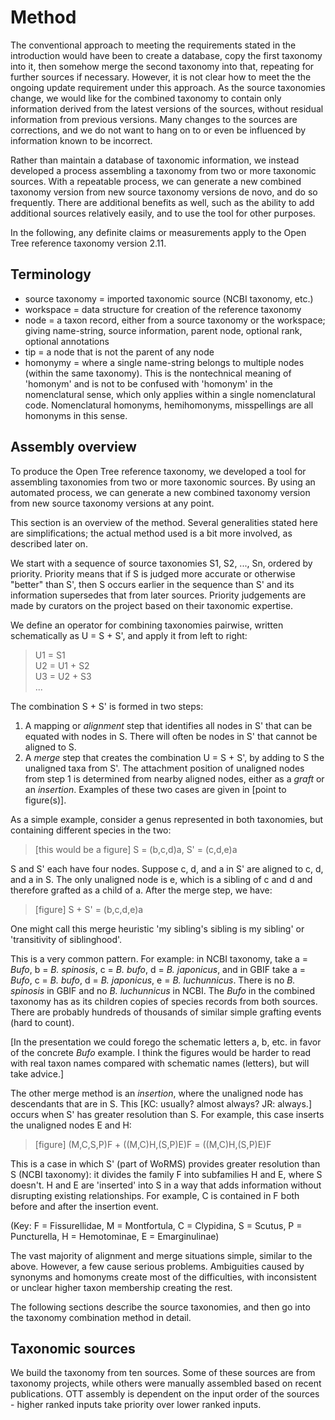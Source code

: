 
# Method

The conventional approach to meeting the requirements stated in the introduction
would have been to create a database, copy the first taxonomy into it, then
somehow merge the second taxonomy into that, repeating for further sources if
necessary.  However, it is not clear how to meet the the ongoing update
requirement under this approach.  As the source taxonomies change, we would like
for the combined taxonomy to contain only information derived from the latest
versions of the sources, without residual information from previous versions.  Many
changes to the sources are corrections, and we do not want to hang on to or even
be influenced by information known to be incorrect.  

Rather than maintain a database of taxonomic information, we instead developed a
process assembling a taxonomy from two or more taxonomic sources.  With a
repeatable process, we can generate a new combined taxonomy version from new
source taxonomy versions de novo, and do so frequently.  There are additional
benefits as well, such as the ability to add additional sources relatively
easily, and to use the tool for other purposes.

In the following, any definite claims or measurements apply to the
Open Tree reference taxonomy version 2.11.

## Terminology

  * source taxonomy = imported taxonomic source (NCBI taxonomy, etc.)
  * workspace = data structure for creation of the reference
    taxonomy
  * node = a taxon record, either from a source taxonomy or the workspace;
    giving name-string, source information,
    parent node, optional rank, optional annotations
  * tip = a node that is not the parent of any node
  * homonymy = where a single name-string belongs to multiple nodes
    (within the same taxonomy).  This is the nontechnical meaning of 'homonym'
    and is not to be confused with 'homonym' in the nomenclatural sense, 
    which only applies within a single nomenclatural code.
    Nomenclatural homonyms, hemihomonyms, misspellings are all homonyms in this sense.


## Assembly overview

To produce the Open Tree reference taxonomy, 
we developed a tool for assembling taxonomies from two or more
taxonomic sources.  By using an automated process, we can generate a
new combined taxonomy version from new source taxonomy versions at any
point.

This section is an overview of the method. Several
generalities stated here are simplifications; the actual method used
is a bit more involved, as described later on.

We start with a sequence of source taxonomies S1, S2, ..., Sn, ordered
by priority.  Priority means that if S is judged more accurate or
otherwise "better" than S', then S occurs earlier in the sequence than
S' and its information supersedes that from later sources.  Priority
judgements are made by curators on the project based on their taxonomic
expertise.

We define an operator for combining taxonomies pairwise, written
schematically as U = S + S', and apply it from left to right:

> U1 = S1  
> U2 = U1 + S2  
> U3 = U2 + S3  
> ...

The combination S + S' is formed in two steps:

 1. A mapping or _alignment_ step that identifies all
    nodes in S' that can be equated with nodes in S. There will often be nodes
    in S' that cannot be aligned to S.
 2. A _merge_ step that creates the combination U = S + S', by adding to S the unaligned
    taxa from S'. The attachment position of unaligned nodes from step 1
    is determined from nearby aligned nodes, either as a _graft_
    or an _insertion_. Examples of these two cases are given in
    [point to figure(s)].

As a simple example, consider a genus represented in both
taxonomies, but containing different species in the two:

> [this would be a figure]   S = (b,c,d)a,  S' = (c,d,e)a

S and S' each have four nodes.  Suppose c, d, and a in S' are aligned
to c, d, and a in S.  The only unaligned node is e, which is a
sibling of c and d and therefore grafted as a child of a.  After the merge
step, we have:

> [figure] S + S' = (b,c,d,e)a

One might call this merge heuristic 'my sibling's sibling is my
sibling' or 'transitivity of siblinghood'.

This is a very common pattern.  For example: in NCBI taxonomy, take a
= _Bufo_, b = _B. spinosis_, c = _B. bufo_, d = _B. japonicus_, and
in GBIF take a = _Bufo_, c = _B. bufo_, d = _B. japonicus_, e =
_B. luchunnicus_.  There is no _B. spinosis_ in GBIF and no
_B. luchunnicus_ in NCBI.  The _Bufo_ in the combined taxonomy has as
its children copies of species records from both sources.  There are
probably hundreds of thousands of similar simple grafting events (hard
to count).

[In the presentation we could forego the schematic letters a, b,
etc. in favor of the concrete _Bufo_ example.  I think the figures would be
harder to read with real taxon names compared with schematic names
(letters), but will take advice.]

The other merge method is an _insertion_, where the unaligned
node has descendants that are in S. This [KC: usually? almost always? JR: always.]
occurs when S' has greater resolution than S. For example, this case
inserts the unaligned nodes E and H:

> [figure] (M,C,S,P)F + ((M,C)H,(S,P)E)F = ((M,C)H,(S,P)E)F

This is a case in which S' (part of WoRMS) provides greater resolution
than S (NCBI taxonomy): it divides the family F into subfamilies H and
E, where S doesn't.  H and E are 'inserted' into S in a way that adds
information without disrupting existing relationships.  For example, C
is contained in F both before and after the insertion event.

(Key: F = Fissurellidae, M = Montfortula, C = Clypidina, S = Scutus, P
= Puncturella, H = Hemotominae, E = Emarginulinae)

The vast majority of alignment and merge situations simple, similar to the 
above. However, a few cause serious problems.  Ambiguities
caused by synonyms and homonyms create most of the difficulties, with
inconsistent or unclear higher taxon membership creating the rest.

The following sections describe the source taxonomies, and then go
into the taxonomy combination method in detail.


## Taxonomic sources

We build the taxonomy from ten sources. Some of these sources are from
taxonomy projects, while others were manually assembled based on
recent publications.  OTT assembly is dependent on the input order of
the sources - higher ranked inputs take priority over lower ranked
inputs.
